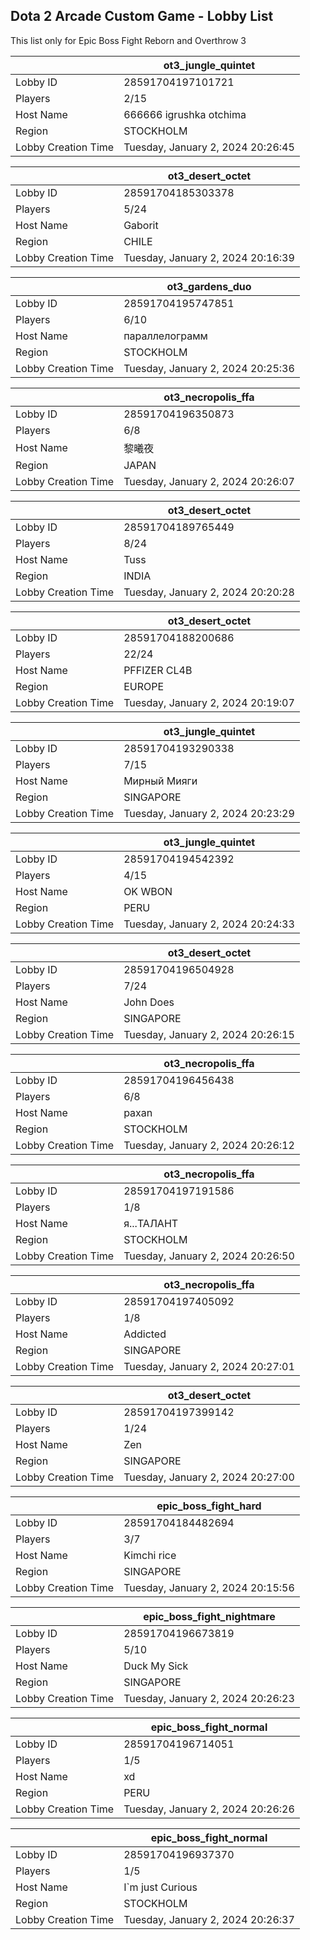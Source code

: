 ## Dota 2 Arcade Custom Game - Lobby List

This list only for Epic Boss Fight Reborn and Overthrow 3

|  | ot3_jungle_quintet |
| ------ | ------ |
| Lobby ID | 28591704197101721 |
| Players | 2/15 |
| Host Name | 666666 igrushka otchima |
| Region | STOCKHOLM |
| Lobby Creation Time | Tuesday, January 2, 2024 20:26:45 |


|  | ot3_desert_octet |
| ------ | ------ |
| Lobby ID | 28591704185303378 |
| Players | 5/24 |
| Host Name | Gaborit |
| Region | CHILE |
| Lobby Creation Time | Tuesday, January 2, 2024 20:16:39 |


|  | ot3_gardens_duo |
| ------ | ------ |
| Lobby ID | 28591704195747851 |
| Players | 6/10 |
| Host Name | параллелограмм |
| Region | STOCKHOLM |
| Lobby Creation Time | Tuesday, January 2, 2024 20:25:36 |


|  | ot3_necropolis_ffa |
| ------ | ------ |
| Lobby ID | 28591704196350873 |
| Players | 6/8 |
| Host Name | 黎曦夜 |
| Region | JAPAN |
| Lobby Creation Time | Tuesday, January 2, 2024 20:26:07 |


|  | ot3_desert_octet |
| ------ | ------ |
| Lobby ID | 28591704189765449 |
| Players | 8/24 |
| Host Name | Tuss |
| Region | INDIA |
| Lobby Creation Time | Tuesday, January 2, 2024 20:20:28 |


|  | ot3_desert_octet |
| ------ | ------ |
| Lobby ID | 28591704188200686 |
| Players | 22/24 |
| Host Name | PFFIZER CL4B |
| Region | EUROPE |
| Lobby Creation Time | Tuesday, January 2, 2024 20:19:07 |


|  | ot3_jungle_quintet |
| ------ | ------ |
| Lobby ID | 28591704193290338 |
| Players | 7/15 |
| Host Name | Мирный Мияги |
| Region | SINGAPORE |
| Lobby Creation Time | Tuesday, January 2, 2024 20:23:29 |


|  | ot3_jungle_quintet |
| ------ | ------ |
| Lobby ID | 28591704194542392 |
| Players | 4/15 |
| Host Name | OK WBON |
| Region | PERU |
| Lobby Creation Time | Tuesday, January 2, 2024 20:24:33 |


|  | ot3_desert_octet |
| ------ | ------ |
| Lobby ID | 28591704196504928 |
| Players | 7/24 |
| Host Name | John Does |
| Region | SINGAPORE |
| Lobby Creation Time | Tuesday, January 2, 2024 20:26:15 |


|  | ot3_necropolis_ffa |
| ------ | ------ |
| Lobby ID | 28591704196456438 |
| Players | 6/8 |
| Host Name | paxan |
| Region | STOCKHOLM |
| Lobby Creation Time | Tuesday, January 2, 2024 20:26:12 |


|  | ot3_necropolis_ffa |
| ------ | ------ |
| Lobby ID | 28591704197191586 |
| Players | 1/8 |
| Host Name | я...ТАЛАНТ |
| Region | STOCKHOLM |
| Lobby Creation Time | Tuesday, January 2, 2024 20:26:50 |


|  | ot3_necropolis_ffa |
| ------ | ------ |
| Lobby ID | 28591704197405092 |
| Players | 1/8 |
| Host Name | Addicted |
| Region | SINGAPORE |
| Lobby Creation Time | Tuesday, January 2, 2024 20:27:01 |


|  | ot3_desert_octet |
| ------ | ------ |
| Lobby ID | 28591704197399142 |
| Players | 1/24 |
| Host Name | Zen |
| Region | SINGAPORE |
| Lobby Creation Time | Tuesday, January 2, 2024 20:27:00 |


|  | epic_boss_fight_hard |
| ------ | ------ |
| Lobby ID | 28591704184482694 |
| Players | 3/7 |
| Host Name | Kimchi rice |
| Region | SINGAPORE |
| Lobby Creation Time | Tuesday, January 2, 2024 20:15:56 |


|  | epic_boss_fight_nightmare |
| ------ | ------ |
| Lobby ID | 28591704196673819 |
| Players | 5/10 |
| Host Name | Duck My Sick |
| Region | SINGAPORE |
| Lobby Creation Time | Tuesday, January 2, 2024 20:26:23 |


|  | epic_boss_fight_normal |
| ------ | ------ |
| Lobby ID | 28591704196714051 |
| Players | 1/5 |
| Host Name | xd |
| Region | PERU |
| Lobby Creation Time | Tuesday, January 2, 2024 20:26:26 |


|  | epic_boss_fight_normal |
| ------ | ------ |
| Lobby ID | 28591704196937370 |
| Players | 1/5 |
| Host Name | I`m just Curious |
| Region | STOCKHOLM |
| Lobby Creation Time | Tuesday, January 2, 2024 20:26:37 |


